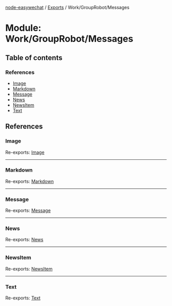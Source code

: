 [node-easywechat](../README.md) / [Exports](../modules.md) / Work/GroupRobot/Messages

# Module: Work/GroupRobot/Messages

## Table of contents

### References

- [Image](Work_GroupRobot_Messages.md#image)
- [Markdown](Work_GroupRobot_Messages.md#markdown)
- [Message](Work_GroupRobot_Messages.md#message)
- [News](Work_GroupRobot_Messages.md#news)
- [NewsItem](Work_GroupRobot_Messages.md#newsitem)
- [Text](Work_GroupRobot_Messages.md#text)

## References

### Image

Re-exports: [Image](../classes/Work_GroupRobot_Messages_Image.Image.md)

___

### Markdown

Re-exports: [Markdown](../classes/Work_GroupRobot_Messages_Markdown.Markdown.md)

___

### Message

Re-exports: [Message](../classes/Work_GroupRobot_Messages_Message.Message.md)

___

### News

Re-exports: [News](../classes/Work_GroupRobot_Messages_News.News.md)

___

### NewsItem

Re-exports: [NewsItem](../classes/Work_GroupRobot_Messages_NewsItem.NewsItem.md)

___

### Text

Re-exports: [Text](../classes/Work_GroupRobot_Messages_Text.Text.md)
